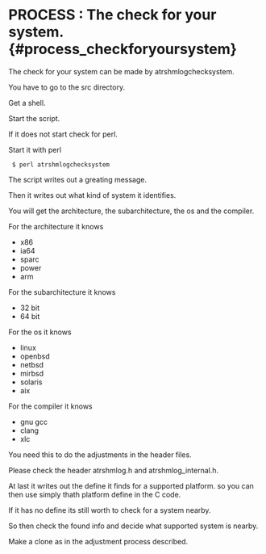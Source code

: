 PROCESS : The check for your system.      {#process_checkforyoursystem}
=========================

The check for your system can be made by atrshmlogchecksystem.

You have to go to the src directory.

Get a shell. 

Start the script.

If it does not start check for perl.

Start it with perl

     $ perl atrshmlogchecksystem


The script writes out a greating message.

Then it writes out what kind of system it identifies.

You will get the architecture, the subarchitecture, the os and the compiler.

For the architecture it knows
- x86
- ia64
- sparc
- power
- arm

For the subarchitecture it knows
- 32 bit
- 64 bit

For the os it knows
- linux
- openbsd
- netbsd
- mirbsd
- solaris
- aix


For the compiler it knows
- gnu gcc
- clang
- xlc

You need this to do the adjustments in the header files.

Please check the header atrshmlog.h and atrshmlog_internal.h.

At last it writes out the define it finds for a supported
platform. so you can then use simply thath platform define in
the C code.

If it has no define its still worth to check for a system nearby.

So then check the found info and decide what supported system
is nearby.

Make a clone as in the adjustment process described.


